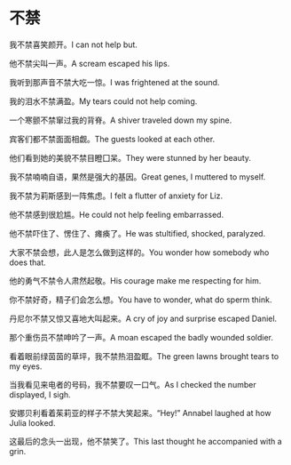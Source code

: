 # 不禁

<p><span class="chinese">我不禁喜笑颜开。</span><span class="english">I can not help but.</span></p>

<p><span class="chinese">他不禁尖叫一声。</span><span class="english">A scream escaped his lips.</span></p>

<p><span class="chinese">我听到那声音不禁大吃一惊。</span><span class="english">I was frightened at the sound.</span></p>

<p><span class="chinese">我的泪水不禁满盈。</span><span class="english">My tears could not help coming.</span></p>

<p><span class="chinese">一个寒颤不禁窜过我的背脊。</span><span class="english">A shiver traveled down my spine.</span></p>

<p><span class="chinese">宾客们都不禁面面相觑。</span><span class="english">The guests looked at each other.</span></p>

<p><span class="chinese">他们看到她的美貌不禁目瞪囗呆。</span><span class="english">They were stunned by her beauty.</span></p>

<p><span class="chinese">我不禁喃喃自语，果然是强大的基因。</span><span class="english">Great genes, I muttered to myself.</span></p>

<p><span class="chinese">我不禁为莉斯感到一阵焦虑。</span><span class="english">I felt a flutter of anxiety for Liz.</span></p>

<p><span class="chinese">他不禁感到很尬尴。</span><span class="english">He could not help feeling embarrassed.</span></p>

<p><span class="chinese">他不禁吓住了、愣住了、瘫痪了。</span><span class="english">He was stultified, shocked, paralyzed.</span></p>

<p><span class="chinese">大家不禁会想，此人是怎么做到这样的。</span><span class="english">You wonder how somebody who does that.</span></p>

<p><span class="chinese">他的勇气不禁令人肃然起敬。</span><span class="english">His courage make me respecting for him.</span></p>

<p><span class="chinese">你不禁好奇，精子们会怎么想。</span><span class="english">You have to wonder, what do sperm think.</span></p>

<p><span class="chinese">丹尼尔不禁又惊又喜地大叫起来。</span><span class="english">A cry of joy and surprise escaped Daniel.</span></p>

<p><span class="chinese">那个重伤员不禁呻吟了一声。</span><span class="english">A moan escaped the badly wounded soldier.</span></p>

<p><span class="chinese">看着眼前绿茵茵的草坪，我不禁热泪盈眶。</span><span class="english">The green lawns brought tears to my eyes.</span></p>

<p><span class="chinese">当我看见来电者的号码，我不禁要叹一口气。</span><span class="english">As I checked the number displayed, I sigh.</span></p>

<p><span class="chinese">安娜贝利看着茱莉亚的样子不禁大笑起来。</span><span class="english">“Hey!” Annabel laughed at how Julia looked.</span></p>

<p><span class="chinese">这最后的念头一出现，他不禁笑了。</span><span class="english">This last thought he accompanied with a grin.</span></p>

